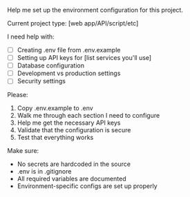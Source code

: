 Help me set up the environment configuration for this project.

Current project type: [web app/API/script/etc]

I need help with:
- [ ] Creating .env file from .env.example
- [ ] Setting up API keys for [list services you'll use]
- [ ] Database configuration
- [ ] Development vs production settings
- [ ] Security settings

Please:
1. Copy .env.example to .env
2. Walk me through each section I need to configure
3. Help me get the necessary API keys
4. Validate that the configuration is secure
5. Test that everything works

Make sure:
- No secrets are hardcoded in the source
- .env is in .gitignore
- All required variables are documented
- Environment-specific configs are set up properly